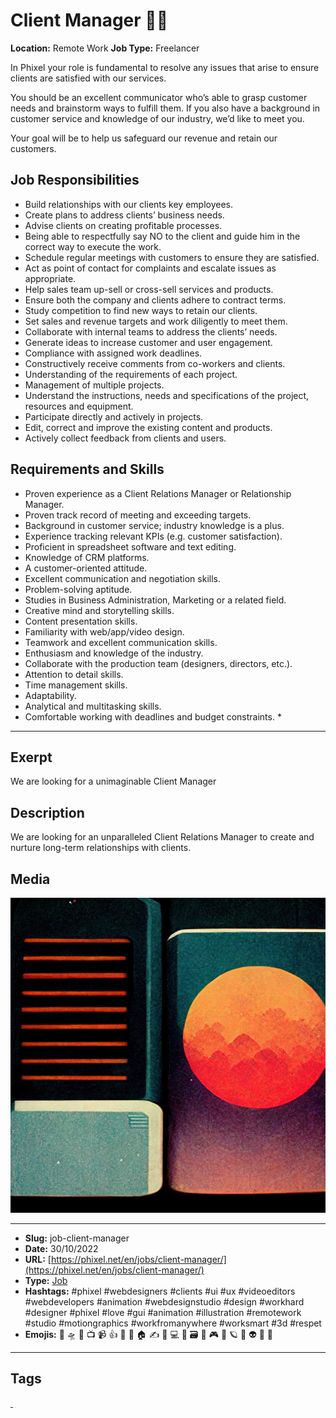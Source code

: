 # Client Manager 💆‍♀️
**Location:** Remote Work
**Job Type:** Freelancer

In Phixel your role is fundamental to resolve any issues that arise to ensure clients are satisfied with our services.

You should be an excellent communicator who’s able to grasp customer needs and brainstorm ways to fulfill them. If you also have a background in customer service and knowledge of our industry, we’d like to meet you.

Your goal will be to help us safeguard our revenue and retain our customers.
## Job Responsibilities

- Build relationships with our clients key employees.
- Create plans to address clients’ business needs.
- Advise clients on creating profitable processes.
- Being able to respectfully say NO to the client and guide him in the correct way to execute the work.
- Schedule regular meetings with customers to ensure they are satisfied.
- Act as point of contact for complaints and escalate issues as appropriate.
- Help sales team up-sell or cross-sell services and products.
- Ensure both the company and clients adhere to contract terms.
- Study competition to find new ways to retain our clients.
- Set sales and revenue targets and work diligently to meet them.
- Collaborate with internal teams to address the clients’ needs.
- Generate ideas to increase customer and user engagement.
- Compliance with assigned work deadlines.
- Constructively receive comments from co-workers and clients.
- Understanding of the requirements of each project.
- Management of multiple projects.
- Understand the instructions, needs and specifications of the project, resources and equipment.
- Participate directly and actively in projects.
- Edit, correct and improve the existing content and products.
- Actively collect feedback from clients and users.

## Requirements and Skills

- Proven experience as a Client Relations Manager or Relationship Manager.
- Proven track record of meeting and exceeding targets.
- Background in customer service; industry knowledge is a plus.
- Experience tracking relevant KPIs (e.g. customer satisfaction).
- Proficient in spreadsheet software and text editing.
- Knowledge of CRM platforms.
- A customer-oriented attitude.
- Excellent communication and negotiation skills.
- Problem-solving aptitude.
- Studies in Business Administration, Marketing or a related field.
- Creative mind and storytelling skills.
- Content presentation skills.
- Familiarity with web/app/video design.
- Teamwork and excellent communication skills.
- Enthusiasm and knowledge of the industry.
- Collaborate with the production team (designers, directors, etc.).
- Attention to detail skills.
- Time management skills.
- Adaptability.
- Analytical and multitasking skills.
- Comfortable working with deadlines and budget constraints. *
------------
## Exerpt
We are looking for a unimaginable Client Manager
## Description
We are looking for an unparalleled Client Relations Manager to create and nurture long-term relationships with clients.
## Media
<img src="media/4da746a8/jop-client-manager.jpg">

------------
- **Slug:** job-client-manager
- **Date:** 30/10/2022
- **URL:** [https://phixel.net/en/jobs/client-manager/](https://phixel.net/en/jobs/client-manager/)
- **Type:** [Job](#job)
- **Hashtags:** #phixel #webdesigners #clients #ui #ux #videoeditors #webdevelopers #animation #webdesignstudio #design #workhard #designer #phixel #love #gui #animation #illustration #remotework #studio #motiongraphics #workfromanywhere #worksmart #3d #respet
- **Emojis:** 🎨 🛸 📼 📺 📹 👍 🔗 📝 🏠 ✍️ 👨 💻 👑 🗃 👾 🎮 📲 🪐 🌟 👽 🚀 🌌

------------
## Tags
[ ](# )
